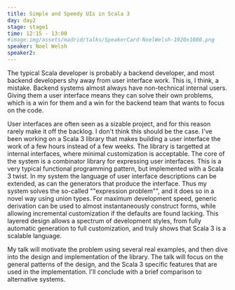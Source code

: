 ```yaml
---
title: Simple and Speedy UIs in Scala 3
day: day2
stage: stage1
time: 12:15 - 13:00
#image:img/assets/madrid/talks/SpeakerCard-NoelWelsh-1920x1080.png
speaker: Noel Welsh
speaker2:
---
```


The typical Scala developer is probably a backend developer, and most backend developers shy away from user interface work. This is, I think, a mistake. Backend systems almost always have non-technical internal users. Giving them a user interface means they can solve their own problems, which is a win for them and a win for the backend team that wants to focus on the code.

User interfaces are often seen as a sizable project, and for this reason rarely make it off the backlog. I don't think this should be the case. I've been working on a Scala 3 library that makes building a user interface the work of a few hours instead of a few weeks. The library is targetted at internal interfaces, where minimal customization is acceptable. The core of the system is a combinator library for expressing user interfaces. This is a very typical functional programming pattern, but implemented with a Scala 3 twist. In my system the language of user interface descriptions can be extended, as can the generators that produce the interface. Thus my system solves the so-called ""expression problem"", and it does so in a novel way using union types. For maximum development speed, generic derivation can be used to almost instantaneously construct forms, while allowing incremental customization if the defaults are found lacking. This layered design allows a spectrum of development styles, from fully automatic generation to full customization, and truly shows that Scala 3 is a scalable language.

My talk will motivate the problem using several real examples, and then dive into the design and implementation of the library. The talk will focus on the general patterns of the design, and the Scala 3 specific features that are used in the implementation. I'll conclude with a brief comparison to alternative systems.
